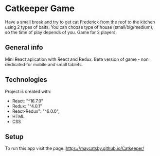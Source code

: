 # Catkeeper Game
Have a small break and try to get cat Frederick from the roof to the kitchen using 2 types of baits. You can choose type of house (small/big/medium), so the time of play depends of you. 
Game for 2 players.

## General info
Mini React aplication with React and Redux. Beta version of game - non dedicated for mobile and small tablets.
	
## Technologies
Project is created with:
* React: "^16.7.0"
* Redux: "^4.0.1"
* React-Redux": "^6.0.0",
* HTML
* CSS
	
## Setup
To run this app visit the page: https://maycatsby.github.io/Catkeeper/

   
